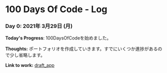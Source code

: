 # 100 Days Of Code - Log

### Day 0: 2021年 3月29日 (月)

**Today's Progress**: 100DaysOfCodeを始めました。

**Thoughts:** ポートフォリオを作成していきます。すでにいくつか進捗があるので少し省略します。

**Link to work:** [draft_app](https://github.com/cordelia-sixth/draft_app)
